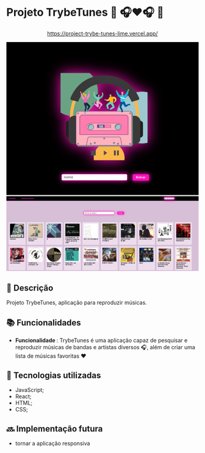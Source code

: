 #  Projeto TrybeTunes 🎵 🎧❤️🎧 🎵

<div align="center">
  
  https://project-trybe-tunes-lime.vercel.app/
  
![Login](login.png)
![Search](pesquisa.png)  
  
</div> 

## :memo: Descrição
<p>Projeto TrybeTunes, aplicação  para reproduzir músicas.</p>
 
## :books: Funcionalidades
* <b>Funcionalidade </b>:  TrybeTunes é uma aplicação capaz de  pesquisar e reproduzir músicas de bandas e artistas diversos 🎧, além de criar uma lista de músicas favoritas ❤️

## :wrench: Tecnologias utilizadas
* JavaScript;
* React;
* HTML;
* CSS;


## :soon: Implementação futura
* tornar a aplicação responsiva
